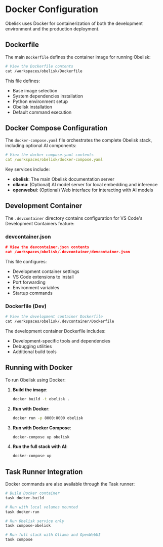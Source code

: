 # Docker Configuration

Obelisk uses Docker for containerization of both the development environment and the production deployment.

## Dockerfile

The main `Dockerfile` defines the container image for running Obelisk:

```dockerfile
# View the Dockerfile contents
cat /workspaces/obelisk/Dockerfile
```

This file defines:
- Base image selection
- System dependencies installation
- Python environment setup
- Obelisk installation
- Default command execution

## Docker Compose Configuration

The `docker-compose.yaml` file orchestrates the complete Obelisk stack, including optional AI components:

```yaml
# View the docker-compose.yaml contents
cat /workspaces/obelisk/docker-compose.yaml
```

Key services include:
- **obelisk**: The main Obelisk documentation server
- **ollama**: (Optional) AI model server for local embedding and inference
- **openwebui**: (Optional) Web interface for interacting with AI models

## Development Container

The `.devcontainer` directory contains configuration for VS Code's Development Containers feature:

### devcontainer.json

```json
# View the devcontainer.json contents
cat /workspaces/obelisk/.devcontainer/devcontainer.json
```

This file configures:
- Development container settings
- VS Code extensions to install
- Port forwarding
- Environment variables
- Startup commands

### Dockerfile (Dev)

```dockerfile
# View the development container Dockerfile
cat /workspaces/obelisk/.devcontainer/Dockerfile
```

The development container Dockerfile includes:
- Development-specific tools and dependencies
- Debugging utilities
- Additional build tools

## Running with Docker

To run Obelisk using Docker:

1. **Build the image**:
   ```bash
   docker build -t obelisk .
   ```

2. **Run with Docker**:
   ```bash
   docker run -p 8000:8000 obelisk
   ```

3. **Run with Docker Compose**:
   ```bash
   docker-compose up obelisk
   ```

4. **Run the full stack with AI**:
   ```bash
   docker-compose up
   ```

## Task Runner Integration

Docker commands are also available through the Task runner:

```bash
# Build Docker container
task docker-build

# Run with local volumes mounted
task docker-run

# Run Obelisk service only
task compose-obelisk

# Run full stack with Ollama and OpenWebUI
task compose
```